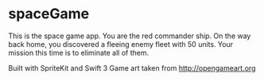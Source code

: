 # spaceGame
This is the space game app.
You are the red commander ship. On the way back home, you discovered a fleeing enemy fleet with 50 units. 
Your mission this time is to eliminate all of them.

Built with SpriteKit and Swift 3
Game art taken from http://opengameart.org
